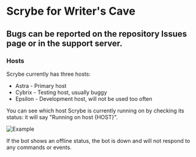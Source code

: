 # Scrybe for Writer's Cave

## Bugs can be reported on the repository Issues page or in the support server.

### Hosts

Scrybe currently has three hosts:
- Astra - Primary host
- Cybrix - Testing host, usually buggy
- Epsilon - Development host, will not be used too often

You can see which host Scrybe is currently running on by checking its status: it will say "Running on host {HOST}".

![Example](https://github.com/Writers-Cave/scrybe/assets/118836504/6931f233-bc9e-48d1-8d05-ce6e918e0291)

If the bot shows an offline status, the bot is down and will not respond to any commands or events.
